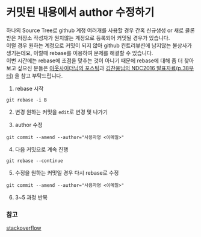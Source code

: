 # 커밋된 내용에서 author 수정하기
하나의 Source Tree로 github 계정 여러개를 사용할 경우 간혹 신규생성 or 새로 클론 받은 저장소 작성자가 원치않는 계정으로 등록되어 커밋될 경우가 있습니다.  
이럴 경우 원하는 계정으로 커밋이 되지 않아 github 컨트리뷰션에 남지않는 불상사가 생기는데요, 이럴때 rebase를 이용하여 문제를 해결할 수 있습니다.  
이번 시간에는 rebase에 초점을 맞추는 것이 아니기 때문에 rebase에 대해 좀 더 찾아보고 싶으신 분들은 [아웃사이더님의 포스팅](https://blog.outsider.ne.kr/666)과 [김찬웅님의 NDC2016 발표자료(p.38부터)](http://www.slideshare.net/kexplo/ndc2016-effective-git) 을 참고 부탁드립니다.  

1) rebase 시작
```
git rebase -i B
```
2) 변경 원하는 커밋을 ```edit```로 변경 및 나가기

3) author 수정
```
git commit --amend --author="사용자명 <이메일>"
```

4) 다음 커밋으로 계속 진행
```
git rebase --continue
```

5) 수정을 원하는 커밋일 경우 다시 rebase로 수정
```
git commit --amend --author="사용자명 <이메일>"
```

6) 3~5 과정 반복

### 참고
[stackoverflow](http://stackoverflow.com/questions/3042437/change-commit-author-at-one-specific-commit)
